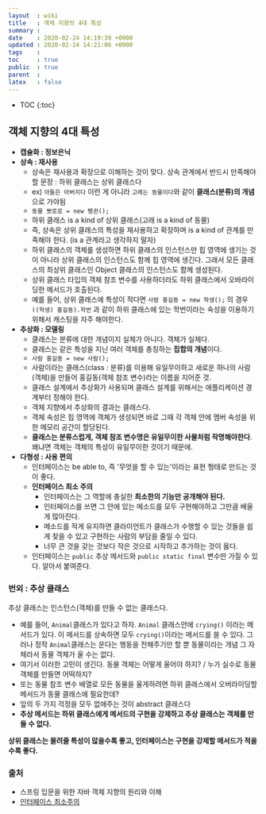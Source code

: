 ```yaml
---
layout  : wiki
title   : 객체 지향의 4대 특성
summary : 
date    : 2020-02-24 14:19:39 +0900
updated : 2020-02-24 14:21:06 +0900
tags    : 
toc     : true
public  : true
parent  : 
latex   : false
---
```

* TOC
{:toc}

## 객체 지향의 4대 특성

- **캡슐화 : 정보은닉**
- **상속 : 재사용**
    - 상속은 재사용과 확장으로 이해하는 것이 맞다. 상속 관계에서 반드시 만족해야 할 문장 : 하위 클래스는 상위 클래스다
    - ex) `아들은 아버지다` 이런 게 아니라 `고래는 동물이다`와 같이 **클래스(분류)의 개념**으로 가야됨
    - `동물 뽀로로 = new 펭귄();`
    - 하위 클래스 is a kind of 상위 클래스(고래 is a kind of 동물)
    - 즉, 상속은 상위 클래스의 특성을 재사용하고 확장하며 is a kind of 관계를 만족해야 한다. (is a 관계라고 생각하지 말자)
    - 하위 클래스의 객체를 생성하면 하위 클래스의 인스턴스만 힙 영역에 생기는 것이 아니라 상위 클래스의 인스턴스도 함께 힙 영역에 생긴다. 그래서 모든 클래스의 최상위 클래스인 Object 클래스의 인스턴스도 함께 생성된다.
    - 상위 클래스 타입의 객체 참조 변수를 사용하더라도 하위 클래스에서 오바라이딩한 메서드가 호출된다.
    - 예를 들어, 상위 클래스에 특성이 적다면 `사람 홍길동 = new 학생();` 의 경우 `((학생) 홍길동).학번` 과 같이 하위 클래스에 있는 학번이라는 속성을 이용하기 위해서 캐스팅을 자주 해야한다.
- **추상화 : 모델링**
    - 클래스는 분류에 대한 개념이지 실체가 아니다. 객체가 실체다.
    - 클래스는 같은 특성을 지닌 여러 객체를 총칭하는 **집합의 개념**이다.
    - `사람 홍길동 = new 사람();`
    - 사람이라는 클래스(class : 분류)를 이용해 유일무이하고 새로운 하나의 사람(객체)을 만들어 홍길동(객체 참조 변수)라는 이름을 지어준 것.
    - 클래스 설계에서 추상화가 사용되며 클래스 설계를 위해서는 애플리케이션 경계부터 정해야 한다.
    - 객체 지향에서 추상화의 결과는 클래스다.
    - 객체 속성은 힙 영역에 객체가 생성되면 바로 그때 각 객체 안에 멤버 속성을 위한 메모리 공간이 할당된다.
    - **클래스는 분류스럽게, 객체 참조 변수명은 유일무이한 사물처럼 작명해야한다**. 왜냐면 객체는 객체의 특성이 유일무이한 것이기 때문에.
- **다형성 : 사용 편의**
    - 인터페이스는 be able to, 즉 '무엇을 할 수 있는'이라는 표현 형태로 만드는 것이 좋다.
    - **인터페이스 최소 주의**
        - 인터페이스는 그 역할에 충실한 **최소한의 기능만 공개해야 된다.**
        - 인터페이스를 쓰면 그 안에 있는 메소드를 모두 구현해야하고 그만큼 배울 게 많아진다.
        - 메소드를 적게 유지하면 클라이언트가 클래스가 수행할 수 있는 것들을 쉽게 찾을 수 있고 구현하는 사람의 부담을 줄일 수 있다.
        - 너무 큰 것을 갖는 것보다 작은 것으로 시작하고 추가하는 것이 옳다.
    - 인터페이스는 `public` 추상 메서드와 `public static final` 변수만 가질 수 있다. 알아서 붙여준다.

### 번외 : 추상 클래스

추상 클래스는 인스턴스(객체)를 만들 수 없는 클래스다.

- 예를 들어, `Animal`클래스가 있다고 하자. `Animal` 클래스안에 `crying()` 이라는 메서드가 있다. 이 메서드를 상속하면 모두 `crying()`이라는 메서드를 쓸 수 있다. 그러나 정작 `Animal`클래스는 운다는 행동을 전해주기만 할 뿐 동물이라는 개념 그 자체라서 동물 객체가 울 수는 없다.
- 여기서 이러한 고민이 생긴다. 동물 객체는 어떻게 울어야 하지? / 누가 실수로 동물 객체를 만들면 어떡하지?
- 또는 동물 참조 변수 배열로 모든 동물을 울게하려면 하위 클래스에서 오버라이딩할 메서드가 동물 클래스에 필요한데?
- 앞의 두 가지 걱정을 모두 없애주는 것이 abstract 클래스다
- **추상 메서드는 하위 클래스에게 메서드의 구현을 강제하고 추상 클래스는 객체를 만들 수 없다.**

**상위 클래스는 물려줄 특성이 많을수록 좋고, 인터페이스는 구현을 강제할 메서드가 적을수록 좋다.**

### 출처

- 스프링 입문을 위한 자바 객체 지향의 원리와 이해
- [인터페이스 최소주의]([https://www.martinfowler.com/bliki/MinimalInterface.html](https://www.martinfowler.com/bliki/MinimalInterface.html))
